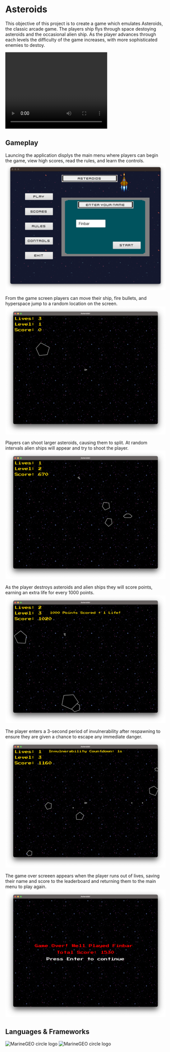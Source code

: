 
# Asteroids
This objective of this project is to create a game which emulates Asteroids, the classic arcade game. The players ship flys through space destoying asteroids and the occasional alien ship. As the player advances through each levels the difficulty of the game increases, with more sophisticated enemies to destoy.

<video width="320" height="240" controls>
  <source src="[movie.mp4](https://github.com/finbarallan/Asteroids/assets/116646659/ff9111d2-be5b-4667-9bac-8d6b28cd10a6)" type="video/mp4">
  Your browser does not support the video tag.
</video>

## Gameplay
Launcing the application displys the main menu where players can begin the game, view high scores, read the rules, and learn the controls.
![](./img/1-begin.png)

From the game screen players can move their ship, fire bullets, and hyperspace jump to a random location on the screen.
![](./img/2-start.png)

Players can shoot larger asteroids, causing them to split. At random intervals alien ships will appear and try to shoot the player.
![](./img/3-gameplay.png)

As the player destroys asteroids and alien ships they will score points, earning an extra life for every 1000 points.
![](./img/5-points.png)

The player enters a 3-second period of invulnerability after respawning to ensure they are given a chance to escape any immediate danger. 
![](./img/6-invulnerability.png)

The game over screeen appears when the player runs out of lives, saving their name and score to the leaderboard and returning them to the main menu to play again.
![](./img/7-game-over.png)

## Languages & Frameworks
<img src="https://ubiqum.com/assets/uploads/2021/12/learn-java-with-ubiqum-logo.png" alt="MarineGEO circle logo" style="width:147px;"/>
<img src="https://img.shields.io/badge/apache_maven-C71A36?style=for-the-badge&logo=apachemaven&logoColor=white" alt="MarineGEO circle logo" style="width:147px;"/>
